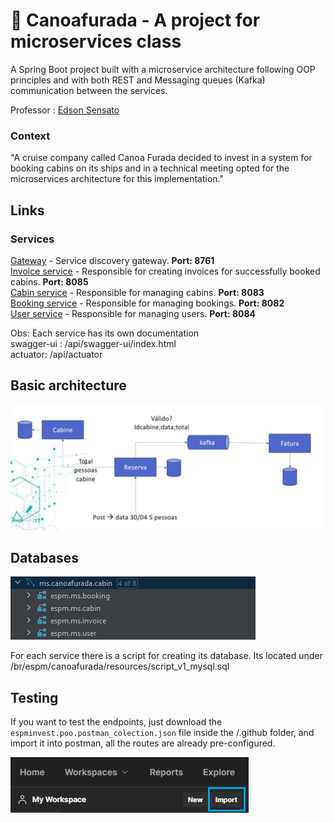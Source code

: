 # :ship: Canoafurada - A project for microservices class

A Spring Boot project built with a microservice architecture following OOP principles and with both REST and Messaging queues (Kafka) communication between the services.

Professor : [Edson Sensato](https://github.com/esensato)

### Context
"A cruise company called Canoa Furada decided to invest in a system for booking cabins on its ships and
in a technical meeting opted for the microservices architecture for this implementation."

## Links

### Services

[Gateway](https://github.com/PedroMiotti/espm.ms.canoafurada.gateway) - Service discovery gateway. **Port: 8761** </br>
[Invoice service](https://github.com/PedroMiotti/espm.ms.canoafurada.invoice) - Responsible for creating invoices for successfully booked cabins. **Port: 8085** </br>
[Cabin service](https://github.com/PedroMiotti/espm.ms.canoafurada.cabin) - Responsible for managing cabins. **Port: 8083**</br>
[Booking service](https://github.com/PedroMiotti/espm.ms.canoafurada.booking) - Responsible for managing bookings. **Port: 8082**</br>
[User service](https://github.com/PedroMiotti/espm.ms.canoafurada.user) - Responsible for managing users. **Port: 8084** </br>

Obs: Each service has its own documentation </br>
swagger-ui : <url>/api/swagger-ui/index.html </br>
actuator: <url>/api/actuator

## Basic architecture

![architecture diagram](.github/images/architecture.png "Uml diagram")

## Databases

![Databases](.github/images/dbs.png "Databases")

For each service there is a script for creating its database. Its located under /br/espm/canoafurada/resources/script_v1_mysql.sql

## Testing
If you want to test the endpoints, just download the `espminvest.poo.postman_colection.json` file inside the /.github folder, and import it into postman, all the routes are already pre-configured.

![Postman import example](https://raw.githubusercontent.com/PedroMiotti/espminvest.poo.eureka/main/.github/images/postmanimport.png "Database tables")

